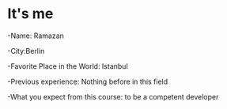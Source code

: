# It's me

-Name: Ramazan

-City:Berlin

-Favorite Place in the World: Istanbul

-Previous experience: Nothing before in this field

-What you expect from this course: to be a competent developer




